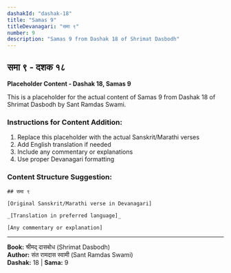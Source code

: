 ```yaml
---
dashakId: "dashak-18"
title: "Samas 9"
titleDevanagari: "समा ९"
number: 9
description: "Samas 9 from Dashak 18 of Shrimat Dasbodh"
---
```


## समा ९ - दशक १८

<!-- TODO: Add the actual Sanskrit/Marathi content here -->

**Placeholder Content - Dashak 18, Samas 9**

This is a placeholder for the actual content of Samas 9 from Dashak 18 of Shrimat Dasbodh by Sant Ramdas Swami.

### Instructions for Content Addition:
1. Replace this placeholder with the actual Sanskrit/Marathi verses
2. Add English translation if needed
3. Include any commentary or explanations
4. Use proper Devanagari formatting

### Content Structure Suggestion:
```
## समा ९

[Original Sanskrit/Marathi verse in Devanagari]

_[Translation in preferred language]_

[Any commentary or explanation]
```

---
**Book:** श्रीमद् दासबोध (Shrimat Dasbodh)  
**Author:** संत रामदास स्वामी (Sant Ramdas Swami)  
**Dashak:** 18 | **Sama:** 9
